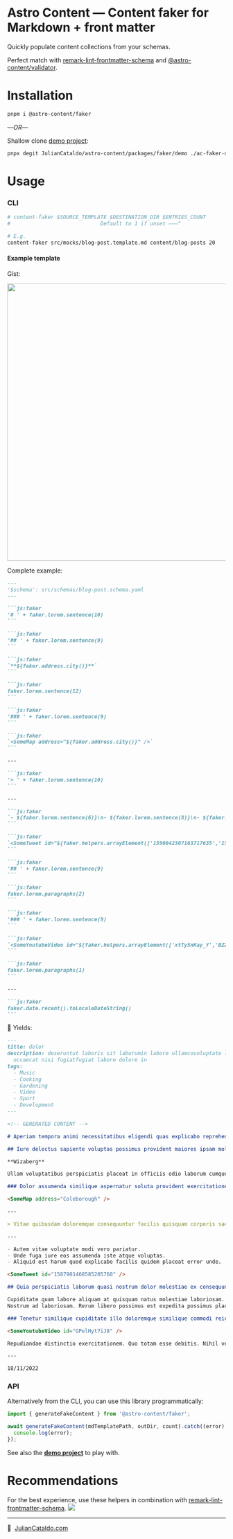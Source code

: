 # Astro Content — Content faker for Markdown + front matter

Quickly populate content collections from your schemas.

Perfect match with [remark-lint-frontmatter-schema](https://github.com/JulianCataldo/remark-lint-frontmatter-schema) and [@astro-content/validator](https://github.com/JulianCataldo/astro-content/tree/develop/packages/validator).

# Installation

```sh
pnpm i @astro-content/faker
```

—_OR_—

Shallow clone [demo project](./demo):

```sh
pnpx degit JulianCataldo/astro-content/packages/faker/demo ./ac-faker-demo
```

# Usage

### CLI

```sh
# content-faker $SOURCE_TEMPLATE $DESTINATION_DIR $ENTRIES_COUNT
#                             Default to 1 if unset ———^

# E.g.
content-faker src/mocks/blog-post.template.md content/blog-posts 20
```

#### Example template

Gist:

<div align="center">

[<img width="640" src="https://res.cloudinary.com/dzfylx93l/image/upload/w_800/astro-content-faker-1_auxvod.png"/>](https://res.cloudinary.com/dzfylx93l/image/upload/astro-content-faker-1_auxvod.png)

</div>

Complete example:

````markdown
---
'$schema': src/schemas/blog-post.schema.yaml
---

```js:faker
'# ' + faker.lorem.sentence(10)
```

```js:faker
'## ' + faker.lorem.sentence(9)
```

```js:faker
`**${faker.address.city()}**`
```

```js:faker
faker.lorem.sentence(12)
```

```js:faker
'### ' + faker.lorem.sentence(9)
```

```js:faker
`<SomeMap address="${faker.address.city()}" />`
```

---

```js:faker
'> ' + faker.lorem.sentence(10)
```

---

```js:faker
`- ${faker.lorem.sentence(6)}\n- ${faker.lorem.sentence(8)}\n- ${faker.lorem.sentence(10)}`
```

```js:faker
`<SomeTweet id="${faker.helpers.arrayElement(['1590042307163717635','1593680639005315073','1587901468585205760','1578871432700125185'])}" />`
```

```js:faker
'## ' + faker.lorem.sentence(9)
```

```js:faker
faker.lorem.paragraphs(2)
```

```js:faker
'### ' + faker.lorem.sentence(9)
```

```js:faker
`<SomeYoutubeVideo id="${faker.helpers.arrayElement(['xtTy5nKay_Y','BZZ9rGN4GK8','GPelHyt7iJ8','py8nD37SVDU'])}" />`
```

```js:faker
faker.lorem.paragraphs(1)
```

---

```js:faker
faker.date.recent().toLocaleDateString()
```
````

🎊 Yields:

```markdown
---
title: dolor
description: deseruntut laboris sit laborumin labore ullamcovoluptate laboris
  occaecat nisi fugiatfugiat labore dolore in
tags:
  - Music
  - Cooking
  - Gardening
  - Video
  - Sport
  - Development
---

<!-- GENERATED CONTENT -->

# Aperiam tempora animi necessitatibus eligendi quas explicabo reprehenderit fugiat nobis.

## Iure delectus sapiente voluptas possimus provident maiores ipsam mollitia.

**Wizaberg**

Ullam voluptatibus perspiciatis placeat in officiis odio laborum cumque excepturi ut eveniet.

### Dolor assumenda similique aspernatur soluta provident exercitationem dolorum reiciendis.

<SomeMap address="Coleborough" />

---

> Vitae quibusdam doloremque consequuntur facilis quisquam corporis saepe aperiam adipisci.

---

- Autem vitae voluptate modi vero pariatur.
- Unde fuga iure eos assumenda iste atque voluptas.
- Aliquid est harum quod explicabo facilis quidem placeat error unde.

<SomeTweet id="1587901468585205760" />

## Quia perspiciatis laborum quasi nostrum dolor molestiae ex consequuntur.

Cupiditate quam labore aliquam at quisquam natus molestiae laboriosam. Ullam harum occaecati quidem dolorem sint libero. Reiciendis incidunt illo repudiandae nostrum quidem. Saepe beatae sequi quasi culpa quas cum quo. Odit perspiciatis reprehenderit quos id quae autem ab beatae. Corrupti nemo perferendis mollitia facilis.
Nostrum ad laboriosam. Rerum libero possimus est expedita possimus placeat veniam necessitatibus voluptas. Exercitationem blanditiis odio illum totam id repudiandae.

### Tenetur similique cupiditate illo doloremque similique commodi reiciendis est.

<SomeYoutubeVideo id="GPelHyt7iJ8" />

Repudiandae distinctio exercitationem. Quo totam esse debitis. Nihil velit a expedita laboriosam. Minus quas itaque iusto quis non quod. Aut sapiente soluta voluptate ipsum ducimus mollitia commodi veniam animi.

---

18/11/2022
```

### API

Alternatively from the CLI, you can use this library programmatically:

```ts
import { generateFakeContent } from '@astro-content/faker';

await generateFakeContent(mdTemplatePath, outDir, count).catch((error) => {
  console.log(error);
});
```

See also the **[demo project](./demo)** to play with.

# Recommendations

For the best experience, use these helpers in combination with [remark-lint-frontmatter-schema](https://github.com/JulianCataldo/remark-lint-frontmatter-schema).
[![](https://res.cloudinary.com/dzfylx93l/image/upload/c_scale,w_1280/eslint-plugin-mdx-1.png)](https://res.cloudinary.com/dzfylx93l/image/upload/eslint-plugin-mdx-1.png)

---

🔗  [JulianCataldo.com](https://www.juliancataldo.com/)
